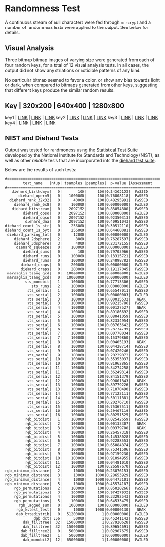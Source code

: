 Randomness Test
===============

A continuous stream of null characters were fed through `mrrcrypt` and a
number of randomness tests were applied to the output. See below for details.

Visual Analysis
---------------

Three bitmap bitmap images of varying size were generated from each of
four random keys, for a total of 12 visual analysis tests. In all cases,
the output did not show any striations or noticible patterns of any kind.

No particular bitmap seemed to favor a color, or show any bias towards
light or dark, when compared to bitmaps generated from other keys,
suggesting that different keys produce the similar random results.

Key  | 320x200 | 640x400 | 1280x800
-----------------------------------
key1 | [LINK](http://brianbarto.info/extern/images/mrrcrypt/test01.bmp) | [LINK](http://brianbarto.info/extern/images/mrrcrypt/test05.bmp) | [LINK](http://brianbarto.info/extern/images/mrrcrypt/test09.bmp)
key2 | [LINK](http://brianbarto.info/extern/images/mrrcrypt/test02.bmp) | [LINK](http://brianbarto.info/extern/images/mrrcrypt/test06.bmp) | [LINK](http://brianbarto.info/extern/images/mrrcrypt/test10.bmp)
key3 | [LINK](http://brianbarto.info/extern/images/mrrcrypt/test03.bmp) | [LINK](http://brianbarto.info/extern/images/mrrcrypt/test07.bmp) | [LINK](http://brianbarto.info/extern/images/mrrcrypt/test11.bmp)
key4 | [LINK](http://brianbarto.info/extern/images/mrrcrypt/test04.bmp) | [LINK](http://brianbarto.info/extern/images/mrrcrypt/test08.bmp) | [LINK](http://brianbarto.info/extern/images/mrrcrypt/test12.bmp)

NIST and Diehard Tests
----------------------

Output was tested for randmoness using the
[Statistical Test Suite](http://csrc.nist.gov/groups/ST/toolkit/rng/stats_tests.html)
developed by the National Institute for Standards and Technology (NIST),
as well as other *reliable* tests that are incorporated into the
[diehard test suite](https://en.wikipedia.org/wiki/Diehard_tests).

Below are the results of such tests:

```
#=============================================================================#
        test_name   |ntup| tsamples |psamples|  p-value |Assessment
#=============================================================================#
   diehard_birthdays|   0|       100|     100|0.24363155|  PASSED  
      diehard_operm5|   0|   1000000|     100|0.76808118|  PASSED  
  diehard_rank_32x32|   0|     40000|     100|0.48295991|  PASSED  
    diehard_rank_6x8|   0|    100000|     100|0.00000000|  FAILED  
   diehard_bitstream|   0|   2097152|     100|0.83054800|  PASSED  
        diehard_opso|   0|   2097152|     100|0.00000000|  FAILED  
        diehard_oqso|   0|   2097152|     100|0.92350313|  PASSED  
         diehard_dna|   0|   2097152|     100|0.40951043|  PASSED  
diehard_count_1s_str|   0|    256000|     100|0.30512110|  PASSED  
diehard_count_1s_byt|   0|    256000|     100|0.64460081|  PASSED  
 diehard_parking_lot|   0|     12000|     100|0.00000000|  FAILED  
    diehard_2dsphere|   2|      8000|     100|0.76287597|  PASSED  
    diehard_3dsphere|   3|      4000|     100|0.23172155|  PASSED  
     diehard_squeeze|   0|    100000|     100|0.00000000|  FAILED  
        diehard_sums|   0|       100|     100|0.79703966|  PASSED  
        diehard_runs|   0|    100000|     100|0.13315721|  PASSED  
        diehard_runs|   0|    100000|     100|0.24898782|  PASSED  
       diehard_craps|   0|    200000|     100|0.00000000|  FAILED  
       diehard_craps|   0|    200000|     100|0.19117045|  PASSED  
 marsaglia_tsang_gcd|   0|  10000000|     100|0.00000000|  FAILED  
 marsaglia_tsang_gcd|   0|  10000000|     100|0.00000000|  FAILED  
         sts_monobit|   1|    100000|     100|0.77713306|  PASSED  
            sts_runs|   2|    100000|     100|0.00000000|  FAILED
          sts_serial|   1|    100000|     100|0.65547011|  PASSED  
          sts_serial|   2|    100000|     100|0.00000003|  FAILED  
          sts_serial|   3|    100000|     100|0.00015532|   WEAK   
          sts_serial|   3|    100000|     100|0.98215786|  PASSED  
          sts_serial|   4|    100000|     100|0.00127527|   WEAK   
          sts_serial|   4|    100000|     100|0.89186692|  PASSED  
          sts_serial|   5|    100000|     100|0.08041059|  PASSED  
          sts_serial|   5|    100000|     100|0.82334954|  PASSED  
          sts_serial|   6|    100000|     100|0.03763642|  PASSED  
          sts_serial|   6|    100000|     100|0.28774795|  PASSED  
          sts_serial|   7|    100000|     100|0.00778034|  PASSED  
          sts_serial|   7|    100000|     100|0.15379860|  PASSED  
          sts_serial|   8|    100000|     100|0.00405193|   WEAK   
          sts_serial|   8|    100000|     100|0.04428714|  PASSED  
          sts_serial|   9|    100000|     100|0.07420246|  PASSED  
          sts_serial|   9|    100000|     100|0.20229072|  PASSED  
          sts_serial|  10|    100000|     100|0.35353037|  PASSED  
          sts_serial|  10|    100000|     100|0.81962865|  PASSED  
          sts_serial|  11|    100000|     100|0.34274258|  PASSED  
          sts_serial|  11|    100000|     100|0.36249314|  PASSED  
          sts_serial|  12|    100000|     100|0.84151379|  PASSED  
          sts_serial|  12|    100000|     100|0.99801843|   WEAK   
          sts_serial|  13|    100000|     100|0.89779226|  PASSED  
          sts_serial|  13|    100000|     100|0.71070490|  PASSED  
          sts_serial|  14|    100000|     100|0.77122111|  PASSED  
          sts_serial|  14|    100000|     100|0.50111881|  PASSED  
          sts_serial|  15|    100000|     100|0.20276710|  PASSED  
          sts_serial|  15|    100000|     100|0.75367511|  PASSED  
          sts_serial|  16|    100000|     100|0.39407119|  PASSED  
          sts_serial|  16|    100000|     100|0.80251525|  PASSED
         rgb_bitdist|   1|    100000|     100|0.02542659|  PASSED  
         rgb_bitdist|   2|    100000|     100|0.00133307|   WEAK   
         rgb_bitdist|   3|    100000|     100|0.00379700|   WEAK   
         rgb_bitdist|   4|    100000|     100|0.26457318|  PASSED  
         rgb_bitdist|   5|    100000|     100|0.14538028|  PASSED  
         rgb_bitdist|   6|    100000|     100|0.92288553|  PASSED  
         rgb_bitdist|   7|    100000|     100|0.65084874|  PASSED  
         rgb_bitdist|   8|    100000|     100|0.75341506|  PASSED  
         rgb_bitdist|   9|    100000|     100|0.97159230|  PASSED  
         rgb_bitdist|  10|    100000|     100|0.91094955|  PASSED  
         rgb_bitdist|  11|    100000|     100|0.04481010|  PASSED  
         rgb_bitdist|  12|    100000|     100|0.26587670|  PASSED  
rgb_minimum_distance|   2|     10000|    1000|0.23076153|  PASSED  
rgb_minimum_distance|   3|     10000|    1000|0.28653929|  PASSED  
rgb_minimum_distance|   4|     10000|    1000|0.04473101|  PASSED  
rgb_minimum_distance|   5|     10000|    1000|0.45574187|  PASSED  
    rgb_permutations|   2|    100000|     100|0.85020266|  PASSED  
    rgb_permutations|   3|    100000|     100|0.97427932|  PASSED  
    rgb_permutations|   4|    100000|     100|0.33292543|  PASSED  
    rgb_permutations|   5|    100000|     100|0.64533475|  PASSED  
      rgb_lagged_sum|   0|   1000000|     100|0.00000000|  FAILED  
     rgb_kstest_test|   0|     10000|    1000|0.00000130|   WEAK
     dab_bytedistrib|   0|  51200000|       1|0.00000000|  FAILED
             dab_dct| 256|     50000|       1|0.45241142|  PASSED
        dab_filltree|  32|  15000000|       1|0.27920628|  PASSED  
        dab_filltree|  32|  15000000|       1|0.89654691|  PASSED
       dab_filltree2|   0|   5000000|       1|0.02907675|  PASSED  
       dab_filltree2|   1|   5000000|       1|0.00000000|  FAILED
        dab_monobit2|  12|  65000000|       1|1.00000000|  FAILED
```
